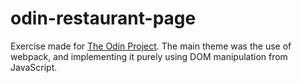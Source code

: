 # odin-restaurant-page
Exercise made for [The Odin Project](https://www.theodinproject.com/lessons/node-path-javascript-restaurant-page). The main theme was the use of webpack, and implementing it purely using DOM manipulation from JavaScript.